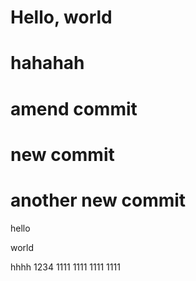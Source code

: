# Hello, world
# hahahah
# amend commit
# new commit
# another new commit
hello

world

hhhh
1234
1111
1111
1111
1111
